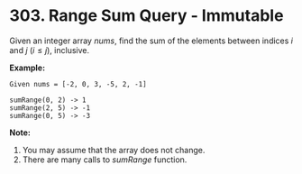 # 303. Range Sum Query - Immutable

Given an integer array *nums*, find the sum of the elements between indices *i* and *j* ($i ≤ j$), inclusive.

**Example:**

```()
Given nums = [-2, 0, 3, -5, 2, -1]

sumRange(0, 2) -> 1
sumRange(2, 5) -> -1
sumRange(0, 5) -> -3
```

**Note:**

1. You may assume that the array does not change.
2. There are many calls to *sumRange* function.
